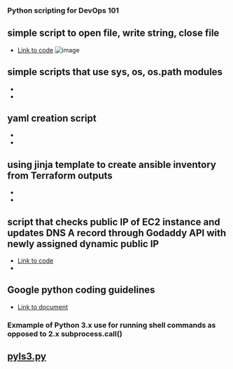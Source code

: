 ### Python scripting for DevOps 101 

## simple script to open file, write string, close file
* [Link to code](tba)
![image](https://user-images.githubusercontent.com/17558124/137160309-d3d85d15-e086-4cea-9780-6831c5d33987.png)


## simple scripts that use sys, os, os.path modules
*
*

## yaml creation script

*
*


## using jinja template to create ansible inventory from Terraform outputs

*
*


## script that checks public IP of EC2 instance and updates DNS A record through Godaddy API with newly assigned dynamic public IP
* [Link to code]( )
*


## Google python coding guidelines
* [Link to document]( tba )

### Exmample of Python 3.x use for running shell commands as opposed to 2.x subprocess.call() 
## [pyls3.py](https://github.com/telecomprofi/python_for_devops_101/blob/main/pyls3.py)  
